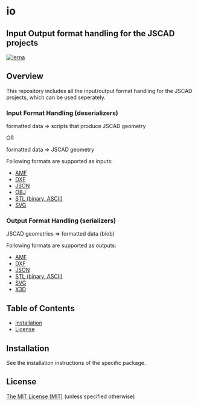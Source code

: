# io

## Input Output format handling for the JSCAD projects

[![lerna](https://img.shields.io/badge/maintained%20with-lerna-cc00ff.svg)](https://lernajs.io/)

## Overview

This repository includes all the input/output format handling for the JSCAD projects, which can be used seperately.

### Input Format Handling (deserializers)

formatted data => scripts that produce JSCAD geometry

OR

formatted data => JSCAD geometry

Following formats are supported as inputs:
 - [AMF](./amf-deserializer)
 - [DXF](./dxf-deserializer)
 - [JSON](./json-deserializer)
 - [OBJ](./obj-deserializer)
 - [STL (binary, ASCII)](./stl-deserializer)
 - [SVG](./svg-deserializer)

### Output Format Handling (serializers)

JSCAD geometries => formatted data (blob)

Following formats are supported as outputs:
  - [AMF](./amf-serializer)
  - [DXF](./dxf-serializer)
  - [JSON](./json-serializer)
  - [STL (binary, ASCII)](./stl-serializer)
  - [SVG](./svg-serializer)
  - [X3D](./x3d-serializer)

## Table of Contents

- [Installation](#installation)
- [License](#license)

## Installation

See the installation instructions of the specific package.

## License

[The MIT License (MIT)](../../LICENSE)
(unless specified otherwise)
